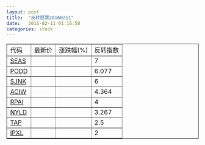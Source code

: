 ```yaml
---
layout: post
title:  "反转股票20160211"
date:   2016-02-11 01:16:58
categories: stock
---
```


<script type="text/javascript">
var stockList = []
stockList.push('gb_seas');
stockList.push('gb_podd');
stockList.push('gb_sjnk');
stockList.push('gb_aciw');
stockList.push('gb_rpai');
stockList.push('gb_nyld');
stockList.push('gb_tap');
stockList.push('gb_ipxl');
</script>

<table border="1">
 <tr>
 <td>代码</td>
  <td>最新价</td>
  <td>涨跌幅(%)</td>
 <td>反转指数</td>
</tr>
  <tr id="seas"><td><a href="http://stock.finance.sina.com.cn/usstock/quotes/SEAS.html" target="_blank">SEAS</a></td><td></td><td></td><td>7</td></tr>
  <tr id="podd"><td><a href="http://stock.finance.sina.com.cn/usstock/quotes/PODD.html" target="_blank">PODD</a></td><td></td><td></td><td>6.077</td></tr>
  <tr id="sjnk"><td><a href="http://stock.finance.sina.com.cn/usstock/quotes/SJNK.html" target="_blank">SJNK</a></td><td></td><td></td><td>6</td></tr>
  <tr id="aciw"><td><a href="http://stock.finance.sina.com.cn/usstock/quotes/ACIW.html" target="_blank">ACIW</a></td><td></td><td></td><td>4.364</td></tr>
  <tr id="rpai"><td><a href="http://stock.finance.sina.com.cn/usstock/quotes/RPAI.html" target="_blank">RPAI</a></td><td></td><td></td><td>4</td></tr>
  <tr id="nyld"><td><a href="http://stock.finance.sina.com.cn/usstock/quotes/NYLD.html" target="_blank">NYLD</a></td><td></td><td></td><td>3.267</td></tr>
  <tr id="tap"><td><a href="http://stock.finance.sina.com.cn/usstock/quotes/TAP.html" target="_blank">TAP</a></td><td></td><td></td><td>2.5</td></tr>
  <tr id="ipxl"><td><a href="http://stock.finance.sina.com.cn/usstock/quotes/IPXL.html" target="_blank">IPXL</a></td><td></td><td></td><td>2</td></tr>
</table>
